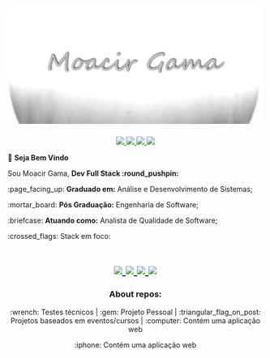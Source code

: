 <h1 align=center> 
  <img src="readme-assets/bnn.png"/>
</h1>

<p align=center>
    <a
    href="https://web.whatsapp.com/send?phone=+557199292189" 
    alt="WhatsApp"
    target="blank"
  >
    <img src="https://img.shields.io/badge/-WhatsApp-gray?style=flat&logo=WhatsApp&logoColor=white" />
  </a>
  <a
    href="mailto:moacirgamaleal@gmail.com" 
    alt="Outlook"
    target="blank"
  >
    <img src="https://img.shields.io/badge/-Gmail-gray?style=flat&logo=gmail&logoColor=white" />
  </a>
  <a
    href="https://www.linkedin.com/in/gama-leal/" 
    alt="LinkedIn"
    target="blank"
  >
    <img src="https://img.shields.io/badge/-LinkedIn-gray?style=flat&logo=Linkedin&logoColor=white" />
  </a>
   <a
    href="https://app.rocketseat.com.br/me/gama-leal" 
    alt="LinkedIn"
    target="blank"
  >
    <img src="https://img.shields.io/badge/Blog-Rocketseat-gray"/>
  </a>
</p>

:checkered_flag: **Seja Bem Vindo**

<p>Sou Moacir Gama, <b>Dev Full Stack :round_pushpin:</b></p> 
<p>:page_facing_up: <b>Graduado em:</b> Análise e Desenvolvimento de Sistemas;</p>
<p>:mortar_board:   <b>Pós Graduação:</b> Engenharia de Software;</p> 
<p>:briefcase:      <b>Atuando como:</b> Analista de Qualidade de Software;</p>  

<p> :crossed_flags: Stack em foco: &nbsp;
<div align="center">
  <h1 align=center> 
    <a href="https://www.typescriptlang.org/">
      <img src="https://img.shields.io/badge/TypeScript-gray">
    </a>
    <a href="https://pt-br.reactjs.org/docs/getting-started.html">
      <img src="https://img.shields.io/badge/ReactJS-gray">
    </a>
    <a href="https://reactnative.dev/docs/getting-started">
      <img src="https://img.shields.io/badge/React-Native-gray">
    </a>
    <a href="https://nodejs.org/en/">
      <img src="https://img.shields.io/badge/NodeJs-gray">
    </a>
  </h1>
</div> 
</p>

<h3 align=center> About repos: </h3>

<div align=center>
  <p> :wrench: Testes técnicos | :gem:  Projeto Pessoal | :triangular_flag_on_post: Projetos baseados em eventos/cursos | :computer:  Contém uma aplicação web </p> 
   <p align=center> :iphone:  Contém uma aplicação web </p>
</div>
